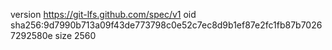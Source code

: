 version https://git-lfs.github.com/spec/v1
oid sha256:9d7990b713a09f43de773798c0e52c7ec8d9b1ef87e2fc1fb87b70267292580e
size 2560

